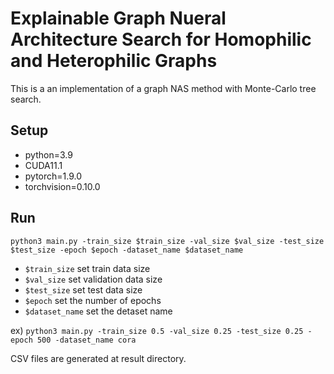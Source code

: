 # Explainable Graph Nueral Architecture Search for Homophilic and Heterophilic Graphs
This is a an implementation of a graph NAS method with Monte-Carlo tree search.

## Setup
- python=3.9
- CUDA11.1
- pytorch=1.9.0
- torchvision=0.10.0

## Run
`python3 main.py -train_size $train_size -val_size $val_size -test_size $test_size -epoch $epoch -dataset_name $dataset_name`
- `$train_size` set train data size
- `$val_size` set validation data size
- `$test_size` set test data size
- `$epoch` set the number of epochs
- `$dataset_name` set the detaset name

ex) `python3 main.py -train_size 0.5 -val_size 0.25 -test_size 0.25 -epoch 500 -dataset_name cora`

CSV files are generated at result directory.

